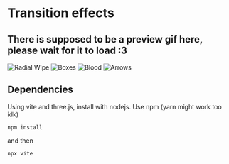 # Transition effects

## There is supposed to be a preview gif here, please wait for it to load :3
![Radial Wipe](https://drive.google.com/uc?id=1eLVKaiJQPOjt4rJVMDjLr9qio5_f172V)
![Boxes](https://drive.google.com/uc?id=1TwnElmrQDWZ7nnI7mg6XVOYEfwJ3Ow59)
![Blood](https://drive.google.com/uc?id=19z6MgnLyCUufucTAK199zY3eqT796LBk)
![Arrows](https://drive.google.com/uc?id=1ihZUnsiF_vziOspQf0otnRHU10fwcjEa)

## Dependencies
Using vite and three.js, install with nodejs. Use npm (yarn might work too idk)

`npm install`

and then

`npx vite`
